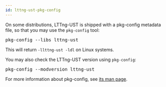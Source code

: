 ```yaml
---
id: lttng-ust-pkg-config
---
```


On some distributions, LTTng-UST is shipped with a pkg-config metadata
file, so that you may use the `pkg-config` tool:

<pre class="term">
pkg-config --libs lttng-ust
</pre>

This will return `-llttng-ust -ldl` on Linux systems.

You may also check the LTTng-UST version using `pkg-config`:

<pre class="term">
pkg-config --modversion lttng-ust
</pre>

For more information about pkg-config, see
<a href="http://linux.die.net/man/1/pkg-config" class="ext">its man page</a>.
